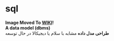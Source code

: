 # sql
<b>Image Moved To <a href="https://github.com/ra-st/sql-developing/wiki/development/">WIKI</a>!</b><br/>
<strong>A data model (dbms)</strong><br/>
<strong>طراحی مدل داده</strong> مشابه با سلام یا دیجیکالا در حال توسعه
